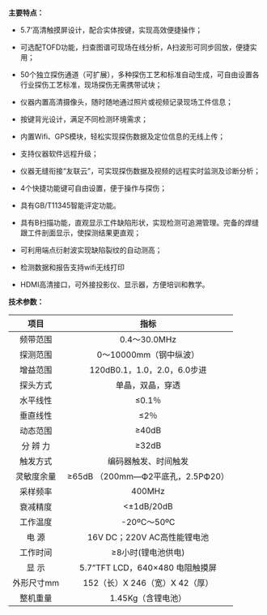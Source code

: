 **主要特点：**

- 5.7’高清触摸屏设计，配合实体按键，实现高效便捷操作；

- 可选配TOFD功能，扫查图谱可现场在线分析，A扫波形可同步回放，便捷实用；

- 50个独立探伤通道（可扩展），多种探伤工艺和标准自动生成，可自由设置各行业探伤工艺标准，现场探伤无需携带试块；

- 仪器内置高清摄像头，随时随地通过照片或视频记录现场工件信息；

- 按键背光设计，满足不同检测环境需求；

- 内置Wifi、GPS模块，轻松实现探伤数据及定位信息的无线上传；

- 支持仪器软件远程升级；

- 仪器无缝衔接“友联云”，可实现探伤数据及视频的远程实时监测及诊断分析； 

- 4个快捷功能键可自由设置，便于操作与探伤； 

- 具有GB/T11345智能评定功能。

- 具有B扫描功能，直观显示工件缺陷形状，实现检测可追溯管理。完备的焊缝跟工件剖面显示，使探测结果更直观；

- 可利用端点衍射波实现缺陷裂纹的自动测高；

- 检测数据和报告支持wifi无线打印

- HDMI高清接口，可外接投影仪、显示器，方便培训和教学。

**技术参数：**

| **项目** | **指标**                    |
| :------: | :-------------------------: |
| 频带范围 | 0.4～30.0MHz                |
| 探测范围 | 0～10000mm（钢中纵波）        |
| 增益范围 | 120dB0.1，1.0，2.0，6.0步进   |
| 探头方式 | 单晶，双晶，穿透              |
| 水平线性 | ≤0.1％                      |
| 垂直线性 | ≤2％                        |
| 动态范围 | ≥40dB                       |
| 分 辨 力 | ≥32dB                       |
| 触发方式 | 编码器触发、时间触发           |
|灵敏度余量 | ≥65dB （200mm—Ф2平底孔，2.5PФ20） |
|  采样频率   | 400MHz                            |
|  衰减精度   | <±1dB/20dB                        |
|  工作温度   | -20ºC～50ºC                       |
| 电 源      | 16V DC；220V AC高性能锂电池       |
| 工作时间   | ≥8小时(锂电池供电)                |
| 显 示      | 5.7”TFT LCD，640×480 电阻触摸屏   |
| 外形尺寸mm | 152（长）X 246（宽）X 42（厚）    |
|      整机重量   | 1.45Kg（含锂电池）                |